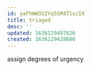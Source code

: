 ```yaml
---
id: yaFhWW3SIYq5SM4TlscIX
title: triaged
desc: ''
updated: 1636129497826
created: 1636129428800
---
```



assign degrees of urgency
